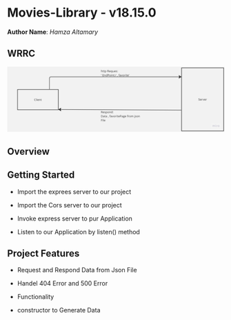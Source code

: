 # Movies-Library - v18.15.0

**Author Name**: *Hamza Altamary*

## WRRC

![wire-frame](./img/Wrrc.jpg)

## Overview

## Getting Started

- Import the exprees server to our project

-  Import the Cors server to our project

- Invoke express server to pur Application 

- Listen to our Application by listen() method 

## Project Features

- Request and Respond Data from Json File 

- Handel 404 Error and 500 Error 

- Functionality 

- constructor to Generate Data 